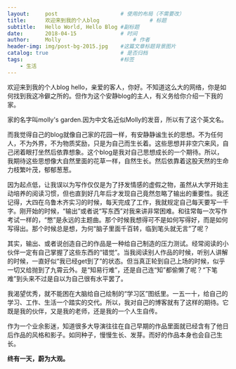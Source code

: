 ```yaml
---
layout:     post   				    # 使用的布局（不需要改）
title:      欢迎来到我的个人blog 				# 标题
subtitle:   Hello World, Hello Blog #副标题
date:       2018-04-15 				# 时间
author:     Molly 						# 作者
header-img: img/post-bg-2015.jpg 	#这篇文章标题背景图片
catalog: true 						# 是否归档
tags:								#标签
    - 生活
---
```



欢迎来到我的个人blog
hello，亲爱的客人，你好。不知道这么大的网络，你是如何找到我这冷僻之所的。但作为这个安静blog的主人，有义务给你介绍一下我的家。

家的名字叫molly's garden.因为中文名近似Molly的发音，所以有了这个英文名。

而我觉得自己的blog就像自己家的花园一样，有安静静谧生长的思想。不为任何人，不为外界，不为物质奖励，只是为自己而生长着。这些思想并非空穴来风，自己闭着眼打坐然后依靠想象。这个blog是我对自己思想成长的一个期待。所以，我期待这些思想像大自然里面的花草一样，自然生长。然后依靠着这股天然的生命力枝繁叶茂，郁郁葱葱。

因为起点低，让我误以为写作仅仅是为了抒发情感的虚假之物，虽然从大学开始主动培养的阅读习惯，但也直到好几年后才发现自己竟然忽略了输出的重要性。我还记得，大四在乌鲁木齐实习的时候，每天完成了工作，我就规定自己每天要写一千字。刚开始的时候，“输出”或者说“写东西”对我来讲非常困难。和往常每一次写作考试一样的，“憋”是永远的主题曲。那个时候我想得可不是如何写得好，而是如何写得出。那个时候总是想，为何“脑子里面千百转，临到笔头就无言”了呢？

其实，输出、或者说创造自己的作品是一种给自己制造的压力测试。经常阅读的小伙伴一定有自己掌握了这些东西的“错觉”。当我阅读别人作品的时候，听别人讲解的时候，一直好似“我已经get到了”的状态。但当真正轮到自己上场的时候，似乎一切又给抛到了九霄云外。是“知易行难”，还是自己连“知”都偷懒了呢？“下笔难”到头来不过是自以为自己很有水平罢了。

我渴望优秀，就不能困在大脑给自己绘制的“学习区”图纸里。一五一十，给自己的学习、工作、生活一个踏实的交代。所以，我对自己的博客就有了这样的期待。它既是我的伙伴，又是我的老师，还是我的一个人生自传。

作为一个业余影迷，知道很多大导演往往在自己早期的作品里面就已经含有了他日后作品的风格和影子。如同种子，慢慢生长、发芽。而好的作品本身也会自己生长。

**终有一天，蔚为大观。**
